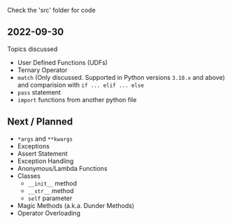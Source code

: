 Check the 'src' folder for code

## 2022-09-30

Topics discussed
- User Defined Functions (UDFs)
- Ternary Operator
- `match` (Only discussed. Supported in Python versions `3.10.x` and above) and comparision with `if ... elif ... else`
- `pass` statement
- `import` functions from another python file


## Next / Planned
- `*args` and `**kwargs`
- Exceptions
- Assert Statement
- Exception Handling
- Anonymous/Lambda Functions
- Classes
    - `__init__` method
    - `__str__` method
    - `self` parameter
- Magic Methods (a.k.a. Dunder Methods)
- Operator Overloading
